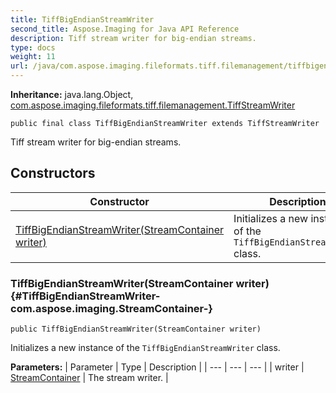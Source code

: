 ```yaml
---
title: TiffBigEndianStreamWriter
second_title: Aspose.Imaging for Java API Reference
description: Tiff stream writer for big-endian streams.
type: docs
weight: 11
url: /java/com.aspose.imaging.fileformats.tiff.filemanagement/tiffbigendianstreamwriter/
---
```

**Inheritance:**
java.lang.Object, [com.aspose.imaging.fileformats.tiff.filemanagement.TiffStreamWriter](../../com.aspose.imaging.fileformats.tiff.filemanagement/tiffstreamwriter)
```
public final class TiffBigEndianStreamWriter extends TiffStreamWriter
```

Tiff stream writer for big-endian streams.
## Constructors

| Constructor | Description |
| --- | --- |
| [TiffBigEndianStreamWriter(StreamContainer writer)](#TiffBigEndianStreamWriter-com.aspose.imaging.StreamContainer-) | Initializes a new instance of the `TiffBigEndianStreamWriter` class. |
### TiffBigEndianStreamWriter(StreamContainer writer) {#TiffBigEndianStreamWriter-com.aspose.imaging.StreamContainer-}
```
public TiffBigEndianStreamWriter(StreamContainer writer)
```


Initializes a new instance of the `TiffBigEndianStreamWriter` class.

**Parameters:**
| Parameter | Type | Description |
| --- | --- | --- |
| writer | [StreamContainer](../../com.aspose.imaging/streamcontainer) | The stream writer. |

